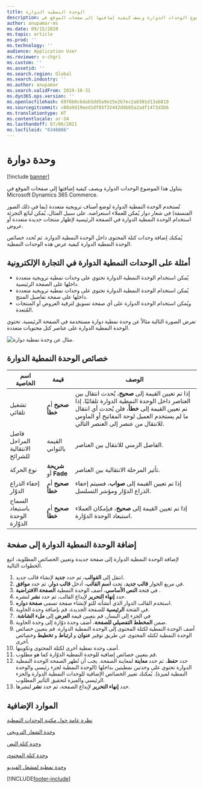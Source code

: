 ```yaml
---
title: الوحدة النمطية الدوارة
description: يتناول هذا الموضوع الوحدات الدوارة ويصف كيفية إضافتها إلى صفحات الموقع في Microsoft Dynamics 365 Commerce.
author: anupamar-ms
ms.date: 09/15/2020
ms.topic: article
ms.prod: ''
ms.technology: ''
audience: Application User
ms.reviewer: v-chgri
ms.custom: ''
ms.assetid: ''
ms.search.region: Global
ms.search.industry: ''
ms.author: anupamar
ms.search.validFrom: 2019-10-31
ms.dyn365.ops.version: ''
ms.openlocfilehash: 69f6b0c6dab5dd5a9e15e2b7ec2a6301d13ab810
ms.sourcegitcommit: c08a9d19eed1df03f32442ddb65a2adf1473d3b6
ms.translationtype: HT
ms.contentlocale: ar-SA
ms.lasthandoff: 07/06/2021
ms.locfileid: "6346866"
---
```

# <a name="carousel-module"></a>وحدة دوارة

[!include [banner](includes/banner.md)]

يتناول هذا الموضوع الوحدات الدوارة ويصف كيفية إضافتها إلى صفحات الموقع في Microsoft Dynamics 365 Commerce.

تُستخدم الوحدة النمطية الدوارة لوضع أصناف ترويجية متعددة (بما في ذلك الصور المنسقة) في شعار دوار يُمكن للعملاء استعراضه. على سبيل المثال، يُمكن لبائع التجزئة استخدام الوحدة النمطية الدوارة في الصفحة الرئيسية لإظهار منتجات جديدة متعددة أو عروض.

يُمكنك إضافة وحدات كتلة المحتوى داخل الوحدة النمطية الدوارة. ثم تُحدد خصائص الوحدة النمطية الدوارة كيفية عرض هذه الوحدات النمطية.

## <a name="examples-of-carousel-modules-in-e-commerce"></a>أمثلة على الوحدات النمطية الدوارة في التجارة الإلكترونية

- يُمكن استخدام الوحدة النمطية الدوارة تحتوي على وحدات نمطية ترويجية متعددة داخلها على الصفحة الرئيسية.
- يُمكن استخدام الوحدة النمطية الدوارة تحتوي على وحدات نمطية ترويجية متعددة داخلها على صفحة تفاصيل المنتج.
- ويُمكن استخدام الوحدة الدوارة على أي صفحة تسويق لترقية العروض أو المنتجات المُتعدة.

تعرض الصورة التالية مثالاً عن وحدة نمطية دوارة‬ مستخدمة في الصفحة الرئيسية. تحتوي الوحدة النمطية الدوارة‬ على عناصر كتل محتويات متعددة.

![مثال عن وحدة نمطية دوارة.](./media/Hero.PNG)

## <a name="carousel-module-properties"></a>خصائص الوحدة النمطية الدوارة

| اسم الخاصية             | قيمة                 | الوصف |
|---------------------------|-----------------------|-------------|
| تشغيل تلقائي                  | **صحيح** أم **خطأ** | إذا تم تعيين القيمة إلى **صحيح**، يُحدث انتقال بين العناصر داخل الوحدة النمطية الدوارة تلقائيًا. إذا تم تعيين القيمة إلى **خطأ**، فلن يُحدث أي انتقال ما لم يستخدم العميل لوحة المفاتيح أو الماوس للانتقال من عنصر إلى العنصر التالي. |
| فاصل المراحل الانتقالية للشرائح | القيمة بالثواني    | الفاصل الزمني للانتقال بين العناصر. |
| نوع الحركة           | **شريحة** أو **Fade** | تأثير المرحلة الانتقالية بين العناصر. |
| إخفاء الذراع الدوّار     | **صحيح** أم **خطأ** | إذا تم تعيين القيمة إلى **صواب**، فسيتم إخفاء الذراع الدوّار ومؤشر التسلسل. |
| السماح باستبعاد الوحدة الدوّارة    | **صحيح** أم **خطأ** | إذا تم تعيين القيمة إلى **صحيح**، فبإمكان العملاء استبعاد الوحدة الدوّارة. |

## <a name="add-a-carousel-module-to-a-page"></a>إضافة الوحدة النمطية الدوارة إلى صفحة

لإضافة الوحدة النمطية الدوارة إلى صفحة جديدة وتعيين الخصائص المطلوبة، اتبع الخطوات التالية.

1. انتقل إلى **القوالب**، ثم حدد **جديد** لإنشاء قالب جديد.
1. في مربع الحوار **قالب جديد**، تحت **اسم القالب**، أدخل **قالب دوار**، ثم حدد **موافق**.
1. في فتحة **النص الأساسي**، أضف الوحدة النمطية **الصفحة الافتراضية** .
1. حدد **إنهاء التحرير** لإيداع القالب، ثم حدد **نشر** لنشره.  
1. استخدم القالب الدوار الذي أنشأته للتو لإنشاء صفحة تسمى **صفحة دواره**.
1. في الفتحة **الرئيسية** للصفحة الجديدة، قم بإضافة وحدة الحاوية. 
1. في الجزء إلى اليسار، قم بتعيين قيمة **العرض** إلى **ملء الشاشة‬‏‫**.
1. ضمن **المخطط التفصيلي للصفحة**، أضف وحدة دوّارة إلى وحدة الحاوية.
1. أضف الوحدة النمطية لكتلة المحتوى إلى الوحدة النمطية الدوارة. قم بتعيين خصائص الوحدة النمطية لكتله المحتوى عن طريق توفير **عنوان** و **ارتباط** و **تخطيط** وخصائص أخرى.
1. أضف وحدة نمطية أخرى لكتلة المحتوى وتكوينها.
1. قم بتعيين خصائص إضافية للوحدة النمطية الدوّارة كما هو مطلوب.
1. حدد **حفظ**، ثم حدد **معاينة** لمعاينة الصفحة. يجب أن تُظهر الصفحة الوحدة النمطية الدوارة تحتوي على وحدتين نمطيتين بداخلها (الوحدة النمطية لجزء رئيسي والوحدة النمطية لميزة). يُمكنك تغيير الخصائص الإضافية للوحدات النمطية الدوارة والجزء الرئيسي والميزة لتحقيق التأثير المطلوب.
1. حدد **إنهاء التحرير** لإيداع الصفحة، ثم حدد **نشر** لنشرها.

## <a name="additional-resources"></a>الموارد الإضافية

[نظرة عامة حول مكتبة الوحدات النمطية](starter-kit-overview.md)

[وحدة الشعار الترويجي](add-alert.md)

[وحدة كتلة النص](add-content-rich-block.md)

[وحدة كتلة المحتوى](add-hero-module.md)

[وحدة نمطية لمشغل الفيديو](add-video-player.md)


[!INCLUDE[footer-include](../includes/footer-banner.md)]